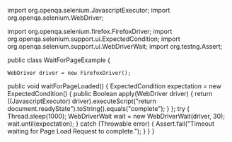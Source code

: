 import org.openqa.selenium.JavascriptExecutor;
import org.openqa.selenium.WebDriver;

import org.openqa.selenium.firefox.FirefoxDriver;
import org.openqa.selenium.support.ui.ExpectedCondition;
import org.openqa.selenium.support.ui.WebDriverWait;
import org.testng.Assert;

public class WaitForPageExample {

    WebDriver driver = new FirefoxDriver();
public void waitForPageLoaded() {
        ExpectedCondition<Boolean> expectation = new
                ExpectedCondition<Boolean>() {
                    public Boolean apply(WebDriver driver) {
                        return ((JavascriptExecutor) driver).executeScript("return document.readyState").toString().equals("complete");
                    }
                };
        try {
            Thread.sleep(1000);
            WebDriverWait wait = new WebDriverWait(driver, 30);
            wait.until(expectation);
} catch (Throwable error) {
            Assert.fail("Timeout waiting for Page Load Request to complete.");
        }
    }
}
